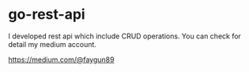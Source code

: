 # go-rest-api

I developed rest api which include CRUD operations.
You can check for detail my medium account.

https://medium.com/@faygun89

